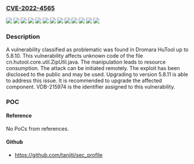### [CVE-2022-4565](https://cve.mitre.org/cgi-bin/cvename.cgi?name=CVE-2022-4565)
![](https://img.shields.io/static/v1?label=Product&message=HuTool&color=blue)
![](https://img.shields.io/static/v1?label=Version&message=5.8.0%20&color=brightgreen)
![](https://img.shields.io/static/v1?label=Version&message=5.8.1%20&color=brightgreen)
![](https://img.shields.io/static/v1?label=Version&message=5.8.10%20&color=brightgreen)
![](https://img.shields.io/static/v1?label=Version&message=5.8.2%20&color=brightgreen)
![](https://img.shields.io/static/v1?label=Version&message=5.8.3%20&color=brightgreen)
![](https://img.shields.io/static/v1?label=Version&message=5.8.4%20&color=brightgreen)
![](https://img.shields.io/static/v1?label=Version&message=5.8.5%20&color=brightgreen)
![](https://img.shields.io/static/v1?label=Version&message=5.8.6%20&color=brightgreen)
![](https://img.shields.io/static/v1?label=Version&message=5.8.7%20&color=brightgreen)
![](https://img.shields.io/static/v1?label=Version&message=5.8.8%20&color=brightgreen)
![](https://img.shields.io/static/v1?label=Version&message=5.8.9%20&color=brightgreen)
![](https://img.shields.io/static/v1?label=Vulnerability&message=CWE-404%20Denial%20of%20Service%20-%3E%20CWE-400%20Resource%20Consumption&color=brightgreen)

### Description

A vulnerability classified as problematic was found in Dromara HuTool up to 5.8.10. This vulnerability affects unknown code of the file cn.hutool.core.util.ZipUtil.java. The manipulation leads to resource consumption. The attack can be initiated remotely. The exploit has been disclosed to the public and may be used. Upgrading to version 5.8.11 is able to address this issue. It is recommended to upgrade the affected component. VDB-215974 is the identifier assigned to this vulnerability.

### POC

#### Reference
No PoCs from references.

#### Github
- https://github.com/tanjiti/sec_profile

